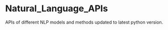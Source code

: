 # Natural_Language_APIs

APIs of different NLP models and methods updated to latest python version.
